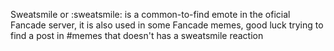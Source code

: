Sweatsmile or :sweatsmile: is a common-to-find emote in the oficial Fancade server, it is also used in some Fancade memes, good luck trying to find a post in #memes that doesn't has a sweatsmile reaction